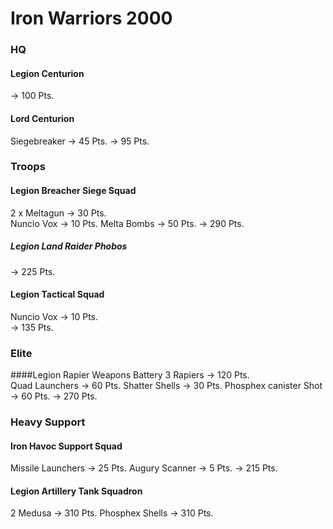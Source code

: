 # Iron Warriors 2000

### HQ  
#### Legion Centurion 
-> 100 Pts.  

#### Lord Centurion
Siegebreaker -> 45 Pts.
-> 95 Pts.

### Troops  
#### Legion Breacher Siege Squad  
2 x Meltagun -> 30 Pts.  
Nuncio Vox -> 10 Pts.
Melta Bombs -> 50 Pts.
-> 290 Pts.

##### Legion Land Raider Phobos  
-> 225 Pts.  

#### Legion Tactical Squad  
Nuncio Vox -> 10 Pts.  
-> 135 Pts.  

### Elite  
####Legion Rapier Weapons Battery
3 Rapiers -> 120 Pts.  
Quad Launchers -> 60 Pts.
Shatter Shells -> 30 Pts.
Phosphex canister Shot -> 60 Pts.
-> 270 Pts.

### Heavy Support
#### Iron Havoc Support Squad
Missile Launchers -> 25 Pts.
Augury Scanner -> 5 Pts.
-> 215 Pts.

#### Legion Artillery Tank Squadron
2 Medusa -> 310 Pts.
Phosphex Shells
-> 310 Pts.

